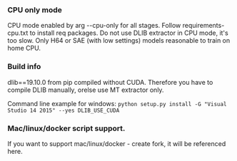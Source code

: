 ### **CPU only mode**

CPU mode enabled by arg --cpu-only for all stages. Follow requirements-cpu.txt to install req packages.
Do not use DLIB extractor in CPU mode, it's too slow.
Only H64 or SAE (with low settings) models reasonable to train on home CPU.

### **Build info**

dlib==19.10.0 from pip compiled without CUDA. Therefore you have to compile DLIB manually, orelse use MT extractor only.

Command line example for windows: `python setup.py install -G "Visual Studio 14 2015" --yes DLIB_USE_CUDA`

### Mac/linux/docker script support.

If you want to support mac/linux/docker - create fork, it will be referenced here.
